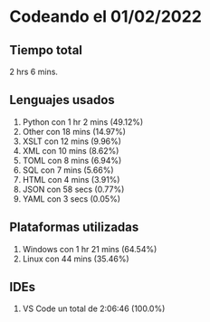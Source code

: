 # Codeando el 01/02/2022

## Tiempo total
2 hrs 6 mins.

## Lenguajes usados
1. Python con 1 hr 2 mins (49.12%)
1. Other con 18 mins (14.97%)
1. XSLT con 12 mins (9.96%)
1. XML con 10 mins (8.62%)
1. TOML con 8 mins (6.94%)
1. SQL con 7 mins (5.66%)
1. HTML con 4 mins (3.91%)
1. JSON con 58 secs (0.77%)
1. YAML con 3 secs (0.05%)

## Plataformas utilizadas
1. Windows con 1 hr 21 mins (64.54%)
1. Linux con 44 mins (35.46%)

## IDEs
1. VS Code un total de 2:06:46 (100.0%)
